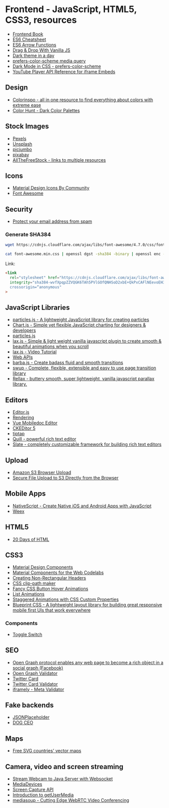 # Frontend - JavaScript, HTML5, CSS3, resources

* [Frontend Book](https://frontendmasters.com/books/front-end-handbook/2019/#1)
* [ES6 Cheatsheet](https://devhints.io/es6)
* [ES6 Arrow Functions](https://www.sitepoint.com/es6-arrow-functions-new-fat-concise-syntax-javascript/)
* [Drag & Drop With Vanilla JS](https://www.youtube.com/watch?v=C22hQKE_32c&t=17s)
* [Dark theme in a day](https://medium.com/@mwichary/dark-theme-in-a-day-3518dde2955a)
* [prefers-color-scheme media query](https://web.dev/prefers-color-scheme/)
* [Dark Mode in CSS - prefers-color-scheme](https://css-tricks.com/dark-modes-with-css/)
* [YouTube Player API Reference for iframe Embeds](https://developers.google.com/youtube/iframe_api_reference)

## Design

* [Colorinspo - all in one resource to find everything about colors with extreme ease](https://colorsinspo.com/)
* [Color Hunt - Dark Color Palettes](https://colorhunt.co/palettes/dark)

## Stock Images

* [Pexels](https://www.pexels.com)
* [Unsplash](https://unsplash.com)
* [picjumbo](https://picjumbo.com)
* [pixabay](https://pixabay.com)
* [AllTheFreeStock - links to multiple resources](https://allthefreestock.com)

## Icons

* [Material Design Icons By Community](https://materialdesignicons.com/)
* [Font Awesome](https://fontawesome.com/)

## Security

* [Protect your email address from spam](https://www.email-encoder.com/)

### Generate SHA384

``` bash
wget https://cdnjs.cloudflare.com/ajax/libs/font-awesome/4.7.0/css/font-awesome.min.css

cat font-awesome.min.css | openssl dgst -sha384 -binary | openssl enc -base64
```

Link:

``` html
<link
  rel="stylesheet" href="https://cdnjs.cloudflare.com/ajax/libs/font-awesome/4.7.0/css/font-awesome.min.css"
  integrity="sha384-wvfXpqpZZVQGK6TAh5PVlGOfQNHSoD2xbE+QkPxCAFlNEevoEH3Sl0sibVcOQVnN”
  crossorigin=“anonymous"
>
```

## JavaScript Libraries

* [particles.js - A lightweight JavaScript library for creating particles](https://github.com/VincentGarreau/particles.js/)
* [Chart.js - Simple yet flexible JavaScript charting for designers & developers](https://www.chartjs.org/)
* [particles.js](https://vincentgarreau.com/particles.js/)
* [lax.js - Simple & light weight vanilla javascript plugin to create smooth & beautiful animations when you scroll](https://github.com/alexfoxy/laxxx)
* [lax.js - Video Tutorial](https://www.youtube.com/watch?v=jaVy3SCibJw&t)
* [Web APIs](https://developer.mozilla.org/en-US/docs/Web/API)
* [barba.js - Create badass fluid and smooth transitions](https://barba.js.org/)
* [swup - Complete, flexible, extensible and easy to use page transition library](https://swup.js.org/)
* [Rellax - buttery smooth, super lightweight, vanilla javascript parallax library.](https://dixonandmoe.com/rellax/)

## Editors

* [Editor.js](https://editorjs.io/)
* [Rendering](https://github.com/codex-team/codex/tree/master/www/application/views/templates/editor/plugins)
* [Vue Mobiledoc Editor](https://github.com/alidcastano/vue-mobiledoc-editor)
* [CKEDitor 5](https://ckeditor.com/ckeditor-5/demo/)
* [tiptap](https://github.com/scrumpy/tiptap)
* [Quill - powerful rich text editor](https://quilljs.com/)
* [Slate - completely customizable framework for building rich text editors](https://github.com/ianstormtaylor/slate)

## Upload

* [Amazon S3 Browser Upload](https://www.shanestillwell.com/2018/09/02/amazon-file-upload/)
* [Secure File Upload to S3  Directly from the Browser](https://m.youtube.com/watch?v=shCCP4PFXeU)

## Mobile Apps

* [NativeScript - Create Native iOS and Android Apps with JavaScript](https://www.nativescript.org)
* [Weex](https://weex.apache.org/)

## HTML5

* [20 Days of HTML](https://dev.to/theindiancodinggrl/20-days-of-html-learn-20-amazing-things-about-html-part-1-2p99)

## CSS3

* [Material Design Components](https://material.io/develop/web/components/animation/)
* [Material Components for the Web Codelabs](https://github.com/material-components/material-components-web-codelabs)
* [Creating Non-Rectangular Headers](https://css-tricks.com/creating-non-rectangular-headers/)
* [CSS clip-path maker](https://bennettfeely.com/clippy/)
* [Fancy CSS Button Hover Animations](https://github.com/WebDevSimplified/Fancy-CSS-Button-Hover-Animations)
* [List Animations](https://codepen.io/designcourse/pen/YzPmJxo?__cf_chl_captcha_tk__=370595f2962c005184faae9d2ac651b6a6d3aec0-1580777046-0-ATFGeZ4BUojWZTDZUCW-kquMaQErlT2Tvm5G2M8jDLiEMusy4qIzLKrb7BNGhhnfu2YK112LvqDRXp4pKCzYs-cdd58C2OMSszcpbu7SfLv6YHtoAHn3y8cK3uTK5FZB8ThwRzM-NxAUoA5W5mXKdDHbD-Au9IXi77jgzgxfQjKGEzVnazRK3GLUyk3BauhrHstvlIIiLIg-Fe6eZn7k5e6Mo4JjGZK6V4Y9w9TIOHZZaKWTCLjWxAXyI2sOYidj0OKNkjwHdO9rBP3H-AboTclhObwFelnr5veP1H_-JLzP3FvhKfFA6ltsyuYcFJBomVQr2AhMfOUgzP6Lnh9xoTnWNpEB90DWvzARs3RjdcVK7o6cz6jYJA8_NvFy8waIsAGpZF95nt4ErgSDf_qGW-8)
* [Staggered Animations with CSS Custom Properties](https://cloudfour.com/thinks/staggered-animations-with-css-custom-properties/)
* [Blueprint CSS - A lightweight layout library for building great responsive mobile first UIs that work everywhere](https://blueprintcss.dev/)

### Components

* [Toggle Switch](https://codepen.io/mburnette/pen/LxNxNg)

## SEO

* [Open Graph protocol enables any web page to become a rich object in a social graph (Facebook)](https://ogp.me/)
* [Open Graph Validator](https://opengraphcheck.com/)
* [Twitter Card](https://developer.twitter.com/en/docs/tweets/optimize-with-cards/guides/getting-started)
* [Twitter Card Validator](https://cards-dev.twitter.com/validator)
* [iframely - Meta Validator](http://debug.iframely.com/)

## Fake backends

* [JSONPlaceholder](https://jsonplaceholder.typicode.com)
* [DOG CEO](https://dog.ceo/)

## Maps

* [Free SVG countries' vector maps](https://mapsvg.com/maps)

## Camera, video and screen streaming

* [Stream Webcam to Java Server with Websocket](https://www.youtube.com/watch?v=H42bl4RDQF8)
* [MediaDevices](https://developer.mozilla.org/en-US/docs/Web/API/MediaDevices)
* [Screen Capture API](https://developer.mozilla.org/en-US/docs/Web/API/Screen_Capture_API)
* [Introduction to getUserMedia](https://m.youtube.com/watch?v=Hc7GE3ENz7k)
* [mediasoup - Cutting Edge WebRTC Video Conferencing](https://github.com/versatica/mediasoup)
